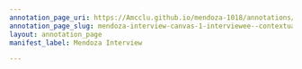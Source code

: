 ```yaml
---
annotation_page_uri: https://Amcclu.github.io/mendoza-1018/annotations/mendoza-interview-canvas-1-interviewee--contextualizing--gesturing-.json
annotation_page_slug: mendoza-interview-canvas-1-interviewee--contextualizing--gesturing-
layout: annotation_page
manifest_label: Mendoza Interview

---
```

